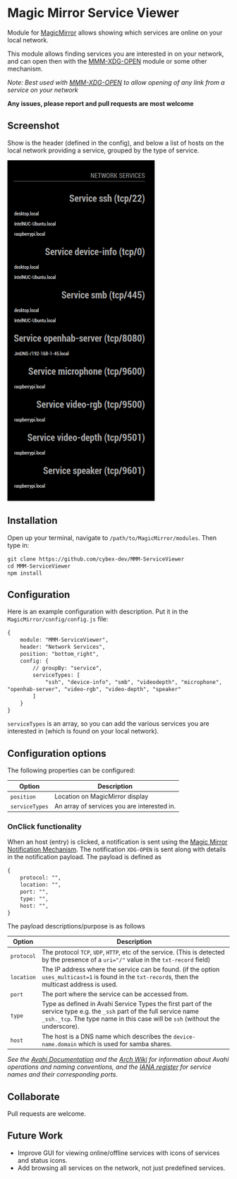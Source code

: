 # Magic Mirror Service Viewer

Module for [MagicMirror](https://github.com/MichMich/MagicMirror/) allows showing which services are online on your local network.

This module allows finding services you are interested in on your network, and can open then with the [MMM-XDG-OPEN](https://github.com/cybex-dev/MMM-XDG-OPEN) module or some other mechanism.

*Note: 
Best used with [MMM-XDG-OPEN](https://github.com/cybex-dev/MMM-XDG-OPEN) to allow opening of any link from a service on your network* 

**Any issues, please report and pull requests are most welcome**

## Screenshot

Show is the header (defined in the config), and below a list of hosts on the local network providing a service, grouped by the type of service.

![Screenshot](docs/MMM-ServiceViewer.png)

## Installation

Open up your terminal, navigate to `/path/to/MagicMirror/modules`. Then type in:

    git clone https://github.com/cybex-dev/MMM-ServiceViewer
    cd MMM-ServiceViewer
    npm install

## Configuration

Here is an example configuration with description. Put it in the `MagicMirror/config/config.js` file:

    {
        module: "MMM-ServiceViewer",
        header: "Network Services",
        position: "bottom_right",
        config: {
            // groupBy: "service",
            serviceTypes: [
                "ssh", "device-info", "smb", "videodepth", "microphone", "openhab-server", "video-rgb", "video-depth", "speaker"
            ]
        }
    }

`serviceTypes` is an array, so you can add the various services you are interested in (which is found on your local network).

## Configuration options

The following properties can be configured:

| Option             | Description
| ------------------ | -----------
| `position`         | Location on MagicMirror display
| `serviceTypes`      | An array of services you are interested in.

### OnClick functionality

When an host (entry) is clicked, a notification is sent using the [Magic Mirror Notification Mechanism](https://github.com/michMich/MagicMirror/wiki/notifications). The notification `XDG-OPEN` is sent along with details in the notification payload. The payload is defined as

    {
        protocol: "",
        location: "",
        port: "",
        type: "",
        host: "",
    } 

The payload descriptions/purpose is as follows

| Option             | Description
| ------------------ | -----------
| `protocol`         | The protocol `TCP`, `UDP`, `HTTP`, etc of the service. (This is detected by the presence of a `uri="/"` value in the `txt-record` field)
| `location`         | The IP address where the service can be found. (if the option `uses_multicast=1` is found in the `txt-record`s, then the multicast address is used.
| `port`             | The port where the service can be accessed from.
| `type`             | Type as defined in Avahi Service Types the first part of the service type e.g. the `_ssh` part of the full service name `_ssh._tcp`. The type name in this case will be `ssh` (without the underscore).
| `host`             | The host is a DNS name which describes the `device-name.domain` which is used for samba shares.  

*See the [Avahi Documentation](https://linux.die.net/man/5/avahi.service) and the [Arch Wiki](https://wiki.archlinux.org/index.php/Avahi) for information about Avahi operations and naming conventions, and the [IANA register](https://www.iana.org/assignments/service-names-port-numbers/service-names-port-numbers.xhtml) for service names and their corresponding ports.* 

## Collaborate

Pull requests are welcome.

## Future Work

- Improve GUI for viewing online/offline services with icons of services and status icons.
- Add browsing all services on the network, not just predefined services.
